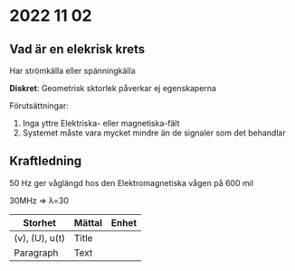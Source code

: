 # 2022 11 02

## Vad är en elekrisk krets

Har strömkälla eller spänningkälla

**Diskret**: Geometrisk sktorlek påverkar ej egenskaperna

Förutsättningar:

1. Inga yttre Elektriska- eller magnetiska-fält
2. Systemet måste vara mycket mindre än de signaler som det behandlar

## Kraftledning

50 Hz ger våglängd hos den Elektromagnetiska vågen på 600 mil

30MHz => λ=30

| Storhet | Mättal | Enhet |
| --- | ----------- | ---|
| (v), (U), u(t) | Title |
| Paragraph | Text |
